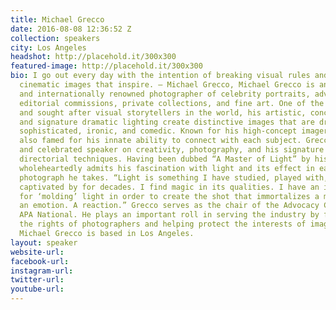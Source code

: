 ```yaml
---
title: Michael Grecco
date: 2016-08-08 12:36:52 Z
collection: speakers
city: Los Angeles
headshot: http://placehold.it/300x300
featured-image: http://placehold.it/300x300
bio: I go out every day with the intention of breaking visual rules and creating evocative,
  cinematic images that inspire. – Michael Grecco, Michael Grecco is an award winning
  and internationally renowned photographer of celebrity portraits, advertising and
  editorial commissions, private collections, and fine art. One of the most respected
  and sought after visual storytellers in the world, his artistic, conceptual vision
  and signature dramatic lighting create distinctive images that are dramatic, evocative,
  sophisticated, ironic, and comedic. Known for his high-concept imagery, Grecco is
  also famed for his innate ability to connect with each subject. Grecco is an expert
  and celebrated speaker on creativity, photography, and his signature lighting and
  directorial techniques. Having been dubbed “A Master of Light” by his peers, Grecco
  wholeheartedly admits his fascination with light and its effect in each and every
  photograph he takes. “Light is something I have studied, played with, and have been
  captivated by for decades. I find magic in its qualities. I have an immense passion
  for ‘molding’ light in order to create the shot that immortalizes a moment and induces
  an emotion. A reaction.” Grecco serves as the chair of the Advocacy Committee for
  APA National. He plays an important roll in serving the industry by fighting for
  the rights of photographers and helping protect the interests of image creators.
  Michael Grecco is based in Los Angeles.
layout: speaker
website-url: 
facebook-url: 
instagram-url: 
twitter-url: 
youtube-url: 
---
```


